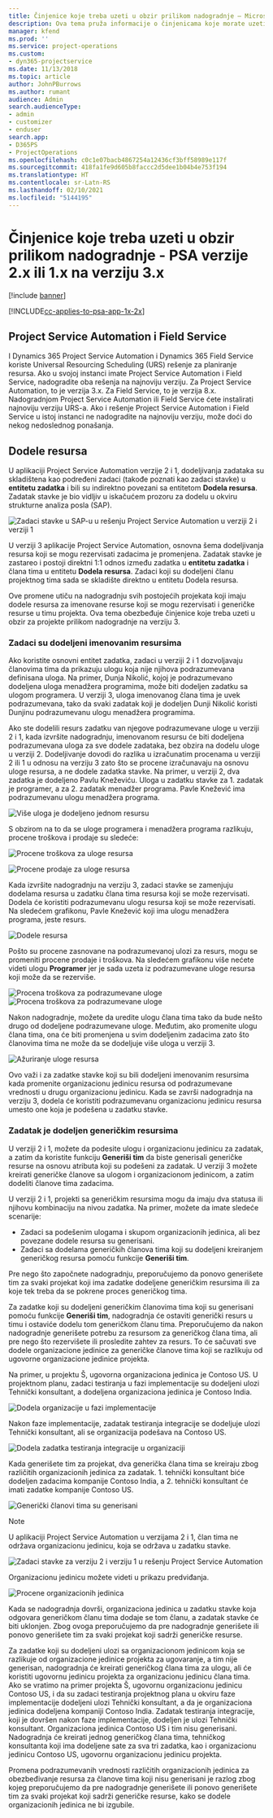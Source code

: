 ```yaml
---
title: Činjenice koje treba uzeti u obzir prilikom nadogradnje – Microsoft Dynamics 365 Project Service Automation verzije 2.x ili 1.x na verziju 3.x
description: Ova tema pruža informacije o činjenicama koje morate uzeti u obzir prilikom nadogradnje aplikacije Project Service Automation sa verzije 2.x ili 1.x na verziju 3.
manager: kfend
ms.prod: ''
ms.service: project-operations
ms.custom:
- dyn365-projectservice
ms.date: 11/13/2018
ms.topic: article
author: JohnPBurrows
ms.author: rumant
audience: Admin
search.audienceType:
- admin
- customizer
- enduser
search.app:
- D365PS
- ProjectOperations
ms.openlocfilehash: c0c1e07bacb4867254a12436cf3bff58989e117f
ms.sourcegitcommit: 418fa1fe9d605b8faccc2d5dee1b04b4e753f194
ms.translationtype: HT
ms.contentlocale: sr-Latn-RS
ms.lasthandoff: 02/10/2021
ms.locfileid: "5144195"
---
```

# <a name="upgrade-considerations---psa-version-2x-or-1x-to-version-3"></a>Činjenice koje treba uzeti u obzir prilikom nadogradnje - PSA verzije 2.x ili 1.x na verziju 3.x

[!include [banner](../includes/psa-now-project-operations.md)]

[!INCLUDE[cc-applies-to-psa-app-1x-2x](../includes/cc-applies-to-psa-app-1x-2x.md)]

## <a name="project-service-automation-and-field-service"></a>Project Service Automation i Field Service
I Dynamics 365 Project Service Automation i Dynamics 365 Field Service koriste Universal Resourcing Scheduling (URS) rešenje za planiranje resursa. Ako u svojoj instanci imate Project Service Automation i Field Service, nadogradite oba rešenja na najnoviju verziju. Za Project Service Automation, to je verzija 3.x. Za Field Service, to je verzija 8.x. Nadogradnjom Project Service Automation ili Field Service ćete instalirati najnoviju verziju URS-a. Ako i rešenje Project Service Automation i Field Service u istoj instanci ne nadogradite na najnoviju verziju, može doći do nekog nedoslednog ponašanja.

## <a name="resource-assignments"></a>Dodele resursa
U aplikaciji Project Service Automation verzije 2 i 1, dodeljivanja zadataka su skladištena kao podređeni zadaci (takođe poznati kao zadaci stavke) u **entitetu zadatka** i bili su indirektno povezani sa entitetom **Dodela resursa**. Zadatak stavke je bio vidljiv u iskačućem prozoru za dodelu u okviru strukturne analiza posla (SAP).

![Zadaci stavke u SAP-u u rešenju Project Service Automation u verziji 2 i verziji 1](media/upgrade-line-task-01.png)

U verziji 3 aplikacije Project Service Automation, osnovna šema dodeljivanja resursa koji se mogu rezervisati zadacima je promenjena. Zadatak stavke je zastareo i postoji direktni 1:1 odnos između zadatka u **entitetu zadatka** i člana tima u entitetu **Dodela resursa**. Zadaci koji su dodeljeni članu projektnog tima sada se skladište direktno u entitetu Dodela resursa.  

Ove promene utiču na nadogradnju svih postojećih projekata koji imaju dodele resursa za imenovane resurse koji se mogu rezervisati i generičke resurse u timu projekta. Ova tema obezbeđuje činjenice koje treba uzeti u obzir za projekte prilikom nadogradnje na verziju 3. 

### <a name="tasks-assigned-to-named-resources"></a>Zadaci su dodeljeni imenovanim resursima
Ako koristite osnovni entitet zadatka, zadaci u verziji 2 i 1 dozvoljavaju članovima tima da prikazuju ulogu koja nije njihova podrazumevana definisana uloga. Na primer, Dunja Nikolić, kojoj je podrazumevano dodeljena uloga menadžera programima, može biti dodeljen zadatku sa ulogom programera. U verziji 3, uloga imenovanog člana tima je uvek podrazumevana, tako da svaki zadatak koji je dodeljen Dunji Nikolić koristi Dunjinu podrazumevanu ulogu menadžera programima.

Ako ste dodelili resurs zadatku van njegove podrazumevane uloge u verziji 2 i 1, kada izvršite nadogradnju, imenovanom resursu će biti dodeljena podrazumevana uloga za sve dodele zadataka, bez obzira na dodelu uloge u verziji 2. Dodeljivanje dovodi do razlika u izračunatim procenama u verziji 2 ili 1 u odnosu na verziju 3 zato što se procene izračunavaju na osnovu uloge resursa, a ne dodele zadatka stavke. Na primer, u verziji 2, dva zadatka je dodeljeno Pavlu Kneževiću. Uloga u zadatku stavke za 1. zadatak je programer, a za 2. zadatak menadžer programa. Pavle Knežević ima podrazumevanu ulogu menadžera programa.

![Više uloga je dodeljeno jednom resursu](media/upgrade-multiple-roles-02.png)

S obzirom na to da se uloge programera i menadžera programa razlikuju, procene troškova i prodaje su sledeće:

![Procene troškova za uloge resursa](media/upggrade-cost-estimates-03.png)

![Procene prodaje za uloge resursa](media/upgrade-sales-estimates-04.png)

Kada izvršite nadogradnju na verziju 3, zadaci stavke se zamenjuju dodelama resursa u zadatku člana tima resursa koji se može rezervisati. Dodela će koristiti podrazumevanu ulogu resursa koji se može rezervisati. Na sledećem grafikonu, Pavle Knežević koji ima ulogu menadžera programa, jeste resurs.

![Dodele resursa](media/resource-assignment-v2-05.png)

Pošto su procene zasnovane na podrazumevanoj ulozi za resurs, mogu se promeniti procene prodaje i troškova. Na sledećem grafikonu više nećete videti ulogu **Programer** jer je sada uzeta iz podrazumevane uloge resursa koji može da se rezerviše.

![Procena troškova za podrazumevane uloge](media/resource-assignment-cost-estimate-06.png)
![Procena troškova za podrazumevane uloge](media/resource-assignment-sales-estimate-07.png)

Nakon nadogradnje, možete da uredite ulogu člana tima tako da bude nešto drugo od dodeljene podrazumevane uloge. Međutim, ako promenite ulogu člana tima, ona će biti promenjena u svim dodeljenim zadacima zato što članovima tima ne može da se dodeljuje više uloga u verziji 3.

![Ažuriranje uloge resursa](media/resource-role-assignment-08.png)

Ovo važi i za zadatke stavke koji su bili dodeljeni imenovanim resursima kada promenite organizacionu jedinicu resursa od podrazumevane vrednosti u drugu organizacionu jedinicu. Kada se završi nadogradnja na verziju 3, dodela će koristiti podrazumevanu organizacionu jedinicu resursa umesto one koja je podešena u zadatku stavke.

### <a name="tasks-assigned-to-generic-resources"></a>Zadatak je dodeljen generičkim resursima
U verziji 2 i 1, možete da podesite ulogu i organizacionu jedinicu za zadatak, a zatim da koristite funkciju **Generiši tim** da biste generisali generičke resurse na osnovu atributa koji su podešeni za zadatak. U verziji 3 možete kreirati generičke članove sa ulogom i organizacionom jedinicom, a zatim dodeliti članove tima zadacima.

U verziji 2 i 1, projekti sa generičkim resursima mogu da imaju dva statusa ili njihovu kombinaciju na nivou zadatka. Na primer, možete da imate sledeće scenarije:

- Zadaci sa podešenim ulogama i skupom organizacionih jedinica, ali bez povezane dodele resursa su generisani.
- Zadaci sa dodelama generičkih članova tima koji su dodeljeni kreiranjem generičkog resursa pomoću funkcije **Generiši tim**.

Pre nego što započnete nadogradnju, preporučujemo da ponovo generišete tim za svaki projekat koji ima zadatke dodeljene generičkim resursima ili za koje tek treba da se pokrene proces generičkog tima.

Za zadatke koji su dodeljeni generičkim članovima tima koji su generisani pomoću funkcije **Generiši tim**, nadogradnja će ostaviti generički resurs u timu i ostaviće dodelu tom generičkom članu tima. Preporučujemo da nakon nadogradnje generišete potrebu za resursom za generičkog člana tima, ali pre nego što rezervišete ili prosledite zahtev za resurs. To će sačuvati sve dodele organizacione jedinice za generičke članove tima koji se razlikuju od ugovorne organizacione jedinice projekta.

Na primer, u projektu Š, ugovorna organizaciona jedinica je Contoso US. U projektnom planu, zadaci testiranja u fazi implementacije su dodeljeni ulozi Tehnički konsultant, a dodeljena organizaciona jedinica je Contoso India.

![Dodela organizacije u fazi implementacije](media/org-unit-assignment-09.png)

Nakon faze implementacije, zadatak testiranja integracije se dodeljuje ulozi Tehnički konsultant, ali se organizacija podešava na Contoso US.  

![Dodela zadatka testiranja integracije u organizaciji](media/org-unit-generate-team-10.png)

Kada generišete tim za projekat, dva generička člana tima se kreiraju zbog različitih organizacionih jedinica za zadatak. 1. tehnički konsultant biće dodeljen zadacima kompanije Contoso India, a 2. tehnički konsultant će imati zadatke kompanije Contoso US.  

![Generički članovi tima su generisani](media/org-unit-assignments-multiple-resources-11.png)

> [!NOTE]
> U aplikaciji Project Service Automation u verzijama 2 i 1, član tima ne održava organizacionu jedinicu, koja se održava u zadatku stavke.

![Zadaci stavke za verziju 2 i verziju 1 u rešenju Project Service Automation](media/line-tasks-12.png)

Organizacionu jedinicu možete videti u prikazu predviđanja. 

![Procene organizacionih jedinica](media/org-unit-estimates-view-13.png)
 
Kada se nadogradnja dovrši, organizaciona jedinica u zadatku stavke koja odgovara generičkom članu tima dodaje se tom članu, a zadatak stavke će biti uklonjen. Zbog ovoga preporučujemo da pre nadogradnje generišete ili ponovo generišete tim za svaki projekat koji sadrži generičke resurse.

Za zadatke koji su dodeljeni ulozi sa organizacionom jedinicom koja se razlikuje od organizacione jedinice projekta za ugovaranje, a tim nije generisan, nadogradnja će kreirati generičkog člana tima za ulogu, ali će koristiti ugovornu jedinicu projekta za organizacionu jedinicu člana tima. Ako se vratimo na primer projekta Š, ugovornu organizacionu jedinicu Contoso US, i da su zadaci testiranja projektnog plana u okviru faze implementacije dodeljeni ulozi Tehnički konsultant, a da je organizaciona jedinica dodeljena kompaniji Contoso India. Zadatak testiranja integracije, koji je dovršen nakon faze implementacije, dodeljen je ulozi Tehnički konsultant. Organizaciona jedinica Contoso US i tim nisu generisani. Nadogradnja će kreirati jednog generičkog člana tima, tehničkog konsultanta koji ima dodeljene sate za sva tri zadatka, kao i organizacionu jedinicu Contoso US, ugovornu organizacionu jedinicu projekta.   
 
Promena podrazumevanih vrednosti različitih organizacionih jedinica za obezbeđivanje resursa za članove tima koji nisu generisani je razlog zbog kojeg preporučujemo da pre nadogradnje generišete ili ponovo generišete tim za svaki projekat koji sadrži generičke resurse, kako se dodele organizacionih jedinica ne bi izgubile.

